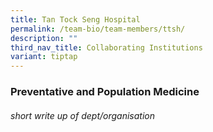 ```yaml
---
title: Tan Tock Seng Hospital
permalink: /team-bio/team-members/ttsh/
description: ""
third_nav_title: Collaborating Institutions
variant: tiptap
---
```

<h3>Preventative and Population Medicine</h3><p></p><h6>short write up of dept/organisation</h6><p></p>